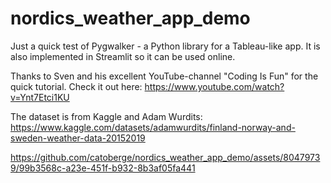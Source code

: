 # nordics_weather_app_demo

Just a quick test of Pygwalker - a Python library for a Tableau-like app.
It is also implemented in Streamlit so it can be used online. 

Thanks to Sven and his excellent YouTube-channel "Coding Is Fun" for the quick tutorial.
Check it out here: https://www.youtube.com/watch?v=Ynt7Etci1KU

The dataset is from Kaggle and Adam Wurdits:
https://www.kaggle.com/datasets/adamwurdits/finland-norway-and-sweden-weather-data-20152019

https://github.com/catoberge/nordics_weather_app_demo/assets/80479739/99b3568c-a23e-451f-b932-8b3af05fa441

